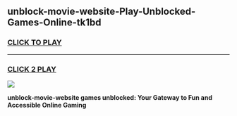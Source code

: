 
## unblock-movie-website-Play-Unblocked-Games-Online-tk1bd
<h3>
<a href="https://premium76.site?title=unblock-movie-website&ref=25A">CLICK TO PLAY</a></h3>
<hr>

<h3>
<a href="https://premium76.site?title=unblock-movie-website&ref=25A">CLICK 2 PLAY</a>
  
</h3>

<a href="https://premium76.site?title=unblock-movie-website&ref=25A"><img src="https://clearcache.store/games.png"></a>


**unblock-movie-website games unblocked: Your Gateway to Fun and Accessible Online Gaming**
